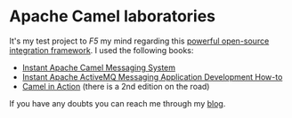 Apache Camel laboratories 
===========

It's my test project to _F5_ my mind regarding this [powerful open-source integration framework](https://github.com/apache/camel). I used the following books:

- [Instant Apache Camel Messaging System](https://www.packtpub.com/application-development/instant-apache-camel-messaging-system)
- [Instant Apache ActiveMQ Messaging Application Development How-to](https://www.packtpub.com/application-development/instant-apache-activemq-messaging-application-development-how)
- [Camel in Action](https://www.manning.com/books/camel-in-action) (there is a 2nd edition on the road)

If you have any doubts you can reach me through my [blog](http://willianantunes.blogspot.com.br/).